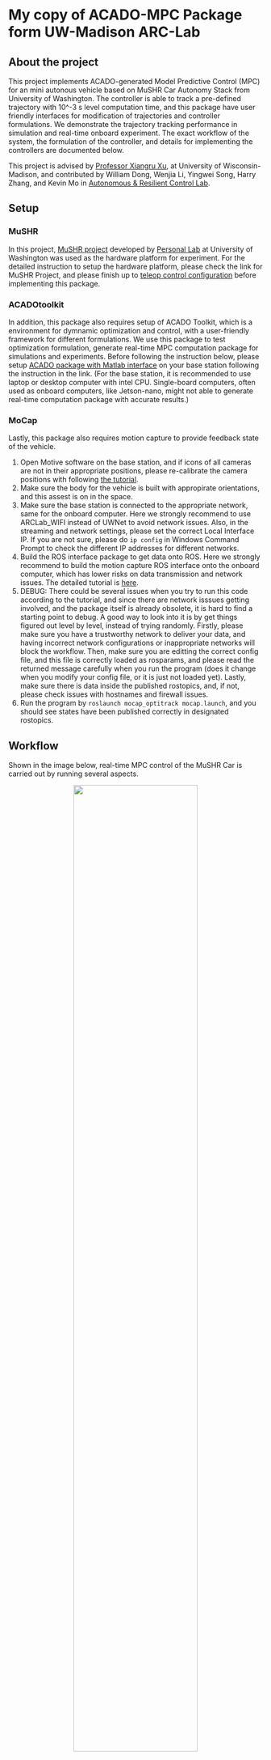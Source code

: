 # My copy of ACADO-MPC Package form UW-Madison ARC-Lab
## About the project  

This project implements ACADO-generated Model Predictive Control (MPC) for an mini autonous vehicle based on MuSHR Car Autonomy Stack from University of Washington. The controller is able to track a pre-defined trajectory with 10^-3 s level computation time, and this package have user friendly interfaces for modification of trajectories and controller formulations. We demonstrate the trajectory tracking performance in simulation and real-time onboard experiment. The exact workflow of the system, the formulation of the controller, and details for implementing the controllers are documented below.

This project is advised by [Professor Xiangru Xu](https://directory.engr.wisc.edu/me/Faculty/Xu_Xiangru/), at University of Wisconsin-Madison, and contributed by William Dong, Wenjia Li, Yingwei Song, Harry Zhang, and Kevin Mo in [Autonomous & Resilient Control Lab](https://xu.me.wisc.edu).

## Setup

### MuSHR
In this project, [MuSHR project](https://mushr.io/about/) developed by [Personal Lab](https://personalrobotics.cs.washington.edu/people/) at University of Washington was used as the hardware platform for experiment. For the detailed instruction to setup the hardware platform, please check the link for MuSHR Project, and please finish up to [teleop control configuration](https://mushr.io/tutorials/first_steps/) before implementing this package.

### ACADOtoolkit
In addition, this package also requires setup of ACADO Toolkit, which is a environment for dymnamic optimization and control, with a user-friendly framework for different formulations. We use this package to test optimization formulation, generate real-time MPC computation package for simulations and experiments. Before following the instruction below, please setup [ACADO package with Matlab interface](https://acado.github.io/matlab_overview.html) on your base station following the instruction in the link. (For the base station, it is recommended to use laptop or desktop computer with intel CPU. Single-board computers, often used as onboard computers, like Jetson-nano, might not able to generate real-time computation package with accurate results.)

### MoCap
Lastly, this package also requires motion capture to provide feedback state of the vehicle. 
  1. Open Motive software on the base station, and if icons of all cameras are not in their appropriate positions, please re-calibrate the camera positions with following [the tutorial](https://docs.optitrack.com/motive/calibration). 
  2. Make sure the body for the vehicle is built with appropirate orientations, and this assest is on in the space.
  3. Make sure the base station is connected to the appropriate network, same for the onboard computer. Here we strongly recommend to use ARCLab_WIFI instead of UWNet to avoid network issues. Also, in the streaming and network settings, please set the correct Local Interface IP. If you are not sure, please do `ip config` in Windows Command Prompt to check the different IP addresses for different networks.
  4. Build the ROS interface package to get data onto ROS. Here we strongly recommend to build the motion capture ROS interface onto the onboard computer, which has lower risks on data transmission and network issues. The detailed tutorial is [here](http://wiki.ros.org/mocap_optitrack).
  5. DEBUG: There could be several issues when you try to run this code according to the tutorial, and since there are network isssues getting involved, and the package itself is already obsolete, it is hard to find a starting point to debug. A good way to look into it is by get things figured out level by level, instead of trying randomly. Firstly, please make sure you have a trustworthy network to deliver your data, and having incorrect network configurations or inappropriate networks will block the workflow. Then, make sure you are editting the correct config file, and this file is correctly loaded as rosparams, and please read the returned message carefully when you run the program (does it change when you modify your config file, or it is just not loaded yet). Lastly, make sure there is data inside the published rostopics, and, if not, please check issues with hostnames and firewall issues.
  6. Run the program by `roslaunch mocap_optitrack mocap.launch`, and you should see states have been published correctly in designated rostopics.

## Workflow

Shown in the image below, real-time MPC control of the MuSHR Car is carried out by running several aspects.

<p align="center">
  <img src="https://github.com/wisc-arclab/arclab_vehicles/blob/ACADO-MPC/images/ACADO-MPC%20Workflow.png" width=70% height=70% alt>
</p>

Base Station with Motive software will process data from motion capture system and feed the state of the vehicle to the Mocap ROS node on the onboard computer ROS environment, which will publish the vehicle state as a ROS topic. Then the MPC solver node will subscribe the state topic and optimize over horizons with dynamics and input constraints to get a array of optimal inputs in the prospective time to minimize the cost function. The first of input array, the immediate one to be performed, will be published as another ROS topic. The input topic will be subscribed by the autonomy stack of the MuSHR Car, and will drive the drivetrain to turn the steering and power the wheel in reality. This workflow will iterate in real-time by ROS, and new inputs will be computed based on updated state of the vehicle. To control the onboard computer remotely and visualize real-time data, multi-machine ROS master is used on the base station as a human interface.

## Formulation
The controller is formulated as below, in equation (1) to (4), where $x_t$ is the actual state of the robot at real time $t$, and $x_{i|t}$ and $u_{i|t}$ is the prediction states and inputs of the robot at horizon $i$ and real time $t$. In addition, $x_{r{i|t}}$ and $u_{r{i|t}}$ are the reference states and inputs of the robot. Equation (1) is the cost function of the controller to minimize, (2) is the robot dynamics constraint and (3) is the input constraint. Equation (4) states the first state over horizons is the current state in real time. The intuition is to get the optimal input over $h$ future horizons based on the constraints, and take the first input $u_{t|t}$ as the actual input $u(x(t)) = u_{t|t}$.

<p align="center">
  <img src="https://github.com/wisc-arclab/arclab_vehicles/blob/ACADO-MPC/images/formulation_1.png" width=70% height=70% alt>
</p>

The constriants of dynamics in equation (2) is detailed in equation (5) to (7) below, input constraint (3) is detailed in equation (8) and (9), and the weight matrix in cost function (1) is designed in equation (10) below, and prediction time is designed to be 1 second.

<p align="center">
  <img src="https://github.com/wisc-arclab/arclab_vehicles/blob/ACADO-MPC/images/formulation_2.png" width=40% height=40% alt>
</p>

## Code Generation

Real-time onboard qpOASES interface package for MPC solver need to be generated by ACADO-Toolkit.

  1. On your base station, download optimization formulation for ACADO, [mushr_mpc_continuous.cpp](https://github.com/wisc-arclab/arclab_vehicles/blob/ACADO-MPC/formulation/mushr_mpc_continuous.cpp), and move it to `ACADOtoolkit/examples/code-generation/mpc_mhe/` inside the ACADO package. You may modify the name of the file and formulation based on your need. Please check [tutorials](https://acado.sourceforge.net/doc/html/db/d4e/tutorial.html) for ACADOtoolkit to see how to modify the formulation.

  2. Generate code generator on your base station:
```
cd ACADOtoolkit/build/
cmake ..
make
```
  3. Now you should see a execuatable program named "code_generation_mushr_mpc_continuous" in `ACADOtoolkit/examples/code-generation/mpc_mhe/`. We also provide a [similar one](https://github.com/wisc-arclab/arclab_vehicles/blob/ACADO-MPC/formulation/code_generation_mushr_mpc_continuous) in formulation folder. If you named your formulation in a different name like XXX, the generator executable will be named as "code_generation_XXX". Please run the executable by:
```
./code_generation_mushr_mpc_continuous
```
  4. Now you should have the qpOASES interface package in the same folder, named as "mushr_mpc_continuous". Lastly, please move a copy of `qpoases` folder from `ACADOtoolkit/external_packages` into the "mushr_mpc_continuous" directory.
  5. Compile the `test.c` in this folder by,
```
make clean
make
```
  6. Run the optimization by run the compiled executable `test` program. 
```
./test
```

## Simulation

We designed several simulation testers to check the performance of the controller. In these testers, the vehicle with bicycle model will try to track a designed reference trajectory. You may change different trajectories to see the tracking performance. The ACADO-generated OCP solver is runed each time in a new step to imitate the MPC scenrio.

To implement the simulation tester, please download matlab filed from [simulation](https://github.com/wisc-arclab/arclab_vehicles/tree/ACADO-MPC/simulation) directory in this branch. Move the package into the generated qpOASES interface package, and run the matlab program to see the result.

A tracked circle in simulation is shown below:

<p align="center">
  <img src="https://github.com/wisc-arclab/arclab_vehicles/blob/ACADO-MPC/images/conti_sim.jpg" width=50% height=50% alt>
</p>

## Experiment

This section will talk about how to make the real-time controller implemented onto the onboard computer (Jetson-nano) on the MuSHR platform.

  1. Move the generated qpOASES interface package into `~/catkin_ws` worskapce on the onboard computer. Remove the `qpoases` package, `test.c`, and 'Makefile'.
  2. Download [replacement_package](https://github.com/wisc-arclab/arclab_vehicles/tree/ACADO-MPC/package_replacement) in this repo, and move the three replacements into the qpOASES interface package. (It is better to use the qpOASES package in the ACADO package on your own onboard computer instead of the one in this folder, and you may find it at `ACADOtoolkit/external_packages`)
  3. Re-compile the package by running the following commands in the package:
```
make clean
make
```
 
In this way, the ROS-embedded ACADO solver is built. To modify the trajectory for the controller to track, see [#TODO items](https://github.com/wisc-arclab/arclab_vehicles/blob/ACADO-MPC/mushr_mpc_continuous/test.c) in `test.c` file. To test the tracking performance by not deploying the vehicle on the ground, change the subscribed topic for vehicle state to "/car/car_pose", and the feedback state of the vehicle will be approximated state by encoder, instead of motion capture. After changing the `test.c` file, please remember to recompile it using `make` command.
  
Below are the instructions to run the experiment.
  
  4. Connect your base station and On the base station, `ssh` into the onboard computer on the MuSHR. Have at least three onboard terminals and two base station terminals avaliable.
  5. On all terminals, run the following command to share the same ROS master.
```
export ROS_MASTER_URI=http://your.mushr.ip.address:11311
```
  6. In the first onboard terminal, run the following command to start autonomy stack:
```
roslaunch mushr_base teleop.launch
```
  7. In the second onboard terminal, run the following command to start motion capture:
```
rosparam load directory_to_mocap/config/mocap.yaml /mocap_node
rosrun mocap_optitrack mocap_node
```
  8. In the last onboard terminal, run the following command to run the ACADO controller for trajectory tracking:
```
cd directory_to_mushr_mpc_continuous/
./test
```
Now, MuSHR should start moving following the predefined trajectory, as this [recorded video](https://drive.google.com/file/d/1sUGZVHpW2Q1ipanKkKN7wSeb59a1EsZc/view?usp=sharing) shows.
<p align="center">
  <img src="https://github.com/wisc-arclab/arclab_vehicles/blob/ACADO-MPC/images/experiment.PNG" width=50% height=50% alt>
</p>

